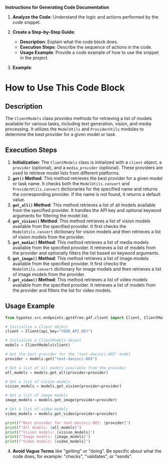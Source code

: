 **Instructions for Generating Code Documentation**

1. **Analyze the Code**: Understand the logic and actions performed by the code snippet.

2. **Create a Step-by-Step Guide**:
    - **Description**: Explain what the code block does.
    - **Execution Steps**: Describe the sequence of actions in the code.
    - **Usage Example**: Provide a code example of how to use the snippet in the project.

3. **Example**:

How to Use This Code Block
========================================================================================

Description
-------------------------
The `ClientModels` class provides methods for retrieving a list of models available for various tasks, including text generation, vision, and media processing. It utilizes the `ModelUtils` and `ProviderUtils` modules to determine the best provider for a given model or task. 

Execution Steps
-------------------------
1. **Initialization**: The `ClientModels` class is initialized with a `client` object, a `provider` (optional), and a `media_provider` (optional). These providers are used to retrieve model lists from different platforms.
2. **`get()` Method**: This method retrieves the best provider for a given model or task name. It checks both the `ModelUtils.convert` and `ProviderUtils.convert` dictionaries for the specified name and returns the corresponding provider. If the name is not found, it returns a default value.
3. **`get_all()` Method**: This method retrieves a list of all models available from the specified provider. It handles the API key and optional keyword arguments for filtering the model list.
4. **`get_vision()` Method**: This method retrieves a list of vision models available from the specified provider. It first checks the `ModelUtils.convert` dictionary for vision models and then retrieves a list of vision models from the provider.
5. **`get_media()` Method**: This method retrieves a list of media models available from the specified provider. It retrieves a list of models from the provider and optionally filters the list based on keyword arguments.
6. **`get_image()` Method**: This method retrieves a list of image models available from the specified provider. It first checks the `ModelUtils.convert` dictionary for image models and then retrieves a list of image models from the provider.
7. **`get_video()` Method**: This method retrieves a list of video models available from the specified provider. It retrieves a list of models from the provider and filters the list for video models.

Usage Example
-------------------------

```python
from hypotez.src.endpoints.gpt4free.g4f.client import Client, ClientModels

# Initialize a Client object
client = Client(api_key="YOUR_API_KEY")

# Initialize a ClientModels object
models = ClientModels(client)

# Get the best provider for the "text-davinci-003" model
provider = models.get("text-davinci-003")

# Get a list of all models available from the provider
all_models = models.get_all(provider=provider)

# Get a list of vision models
vision_models = models.get_vision(provider=provider)

# Get a list of image models
image_models = models.get_image(provider=provider)

# Get a list of video models
video_models = models.get_video(provider=provider)

print(f"Best provider for text-davinci-003: {provider}")
print(f"All models: {all_models}")
print(f"Vision models: {vision_models}")
print(f"Image models: {image_models}")
print(f"Video models: {video_models}")

```

4. **Avoid Vague Terms** like "getting" or "doing". Be specific about what the code does, for example: "checks", "validates", or "sends".